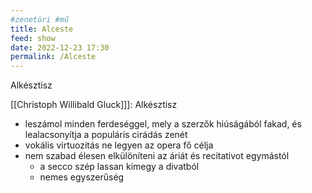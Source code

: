 ```yaml
---
#zenetöri #mű
title: Alceste
feed: show
date: 2022-12-23 17:30
permalink: /Alceste
---
```

Alkésztisz

[[Christoph Willibald Gluck]]]: Alkésztisz
- leszámol minden ferdeséggel, mely a szerzők hiúságából fakad, és lealacsonyítja a populáris cirádás zenét
- vokális virtuozitás ne legyen az opera fő célja
- nem szabad élesen elkülöníteni az áriát és recitativot egymástól
	- a secco szép lassan kimegy a divatból
	- nemes egyszerűség